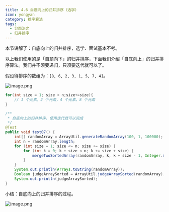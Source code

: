 ```yaml
---
title: 4.6 自底向上的归并排序（选学）
icon: yongyan
category: 排序算法
tags:
  - 分而治之
  - 归并排序
---
```


本节讲解了：自底向上的归并排序，选学、面试基本不考。

以上我们使用的是「自顶向下」的归并排序，下面我们介绍「自底向上」的归并排序算法。我们并不须要递归，只须要迭代就可以了。

假设待排序的数组为：`[8, 6, 2, 3, 1, 5, 7, 4]`。

![image.png](https://tva1.sinaimg.cn/large/008i3skNgy1gx1mg16h5cj30u00yvaev.jpg)



```java
for(int size = 1; size < n;size+=size){
    // 1 个元素，2 个元素，4 个元素，8 个元素
}
```

```java
/**
 * 自底向上的归并排序，使用迭代就可以完成
 */
@Test
public void test07() {
    int[] randomArray = ArrayUtil.generateRandomArray(100, 1, 100000);
    int n = randomArray.length;
    for (int size = 1; size <= n; size += size) {
        for (int k = 0; k + size < n; k += size + size) {
            mergeTwoSortedArray(randomArray, k, k + size - 1, Integer.min(k + size + size - 1, n - 1));
        }
    }
    System.out.println(Arrays.toString(randomArray));
    Boolean judgeArraySorted = ArrayUtil.judgeArraySorted(randomArray);
    System.out.println(judgeArraySorted);
}
```

小结：自底向上的归并排序的过程。

![image.png](https://tva1.sinaimg.cn/large/008i3skNgy1gx493lu9nuj315i0k2jtx.jpg)